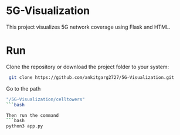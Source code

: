 # 5G-Visualization
This project visualizes 5G network coverage using Flask and HTML.
# Run 
Clone the repository or download the project folder to your system:
  ```bash
   git clone https://github.com/ankitgarg2727/5G-Visualization.git
   ```
Go to the path
  ```bash
 "/5G-Visualization/celltowers"
  ```bash

Then run the command
```bash
  python3 app.py
```
